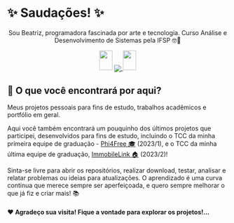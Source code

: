 # ✨ Saudações! ✨
<div align="center">
<p>
Sou Beatriz, programadora fascinada por arte e tecnologia.
Curso Análise e Desenvolvimento de Sistemas pela IFSP 🤓🤖
</p>
<img width="30px" height="45px" src="https://media0.giphy.com/media/FHcRX5OWtvIaKTWyTX/giphy.gif?cid=6c09b9524zegm1brxviiy8bhthy637zgl38kcjy9gvxcywns&ep=v1_stickers_related&rid=giphy.gif&ct=s"/>
<a href="https://github.com/BeatrizNataly/github-readme-stats">
  <img align="center" src="https://github-readme-stats.vercel.app/api/top-langs/?username=BeatrizNataly&layout=compact&theme=dark&hide_border=false"/>
</a>
  <img width="30px" height="45px" src="https://media0.giphy.com/media/FHcRX5OWtvIaKTWyTX/giphy.gif?cid=6c09b9524zegm1brxviiy8bhthy637zgl38kcjy9gvxcywns&ep=v1_stickers_related&rid=giphy.gif&ct=s"/>
</div>

## 🔭 O que você encontrará por aqui?
Meus projetos pessoais para fins de estudo, trabalhos acadêmicos e portfólio em geral.

Aqui você também encontrará um pouquinho dos últimos projetos que participei, desenvolvidos para fins de estudo, incluindo o TCC da minha primeira equipe de graduação - [Phi4Free 🎓](https://phi4free.netlify.app/) (2023/1), e o TCC da minha última equipe de graduação, [ImmobileLink 🏠](https://immobilelink.vercel.app/pt/feed) (2023/2)! 

Sinta-se livre para abrir os repositórios, realizar download, testar, analisar e relatar problemas ou ideias para atualizações. O aprendizado é uma curva continua que merece sempre ser aperfeiçoada, e quero sempre melhorar o que já fiz e criar mais! 📚

#### ❤️ Agradeço sua visita! Fique a vontade para explorar os projetos!...
